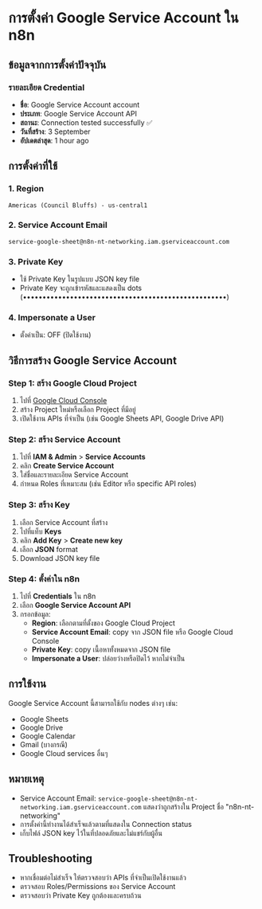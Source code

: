 # การตั้งค่า Google Service Account ใน n8n

## ข้อมูลจากการตั้งค่าปัจจุบัน

### รายละเอียด Credential
- **ชื่อ**: Google Service Account account
- **ประเภท**: Google Service Account API
- **สถานะ**: Connection tested successfully ✅
- **วันที่สร้าง**: 3 September
- **อัปเดตล่าสุด**: 1 hour ago

## การตั้งค่าที่ใช้

### 1. Region
```
Americas (Council Bluffs) - us-central1
```

### 2. Service Account Email
```
service-google-sheet@n8n-nt-networking.iam.gserviceaccount.com
```

### 3. Private Key
- ใช้ Private Key ในรูปแบบ JSON key file
- Private Key จะถูกเข้ารหัสและแสดงเป็น dots (••••••••••••••••••••••••••••••••••••••••••••••••••••)

### 4. Impersonate a User
- ตั้งค่าเป็น: OFF (ปิดใช้งาน)

## วิธีการสร้าง Google Service Account

### Step 1: สร้าง Google Cloud Project
1. ไปที่ [Google Cloud Console](https://console.cloud.google.com/)
2. สร้าง Project ใหม่หรือเลือก Project ที่มีอยู่
3. เปิดใช้งาน APIs ที่จำเป็น (เช่น Google Sheets API, Google Drive API)

### Step 2: สร้าง Service Account
1. ไปที่ **IAM & Admin** > **Service Accounts**
2. คลิก **Create Service Account**
3. ใส่ชื่อและรายละเอียด Service Account
4. กำหนด Roles ที่เหมาะสม (เช่น Editor หรือ specific API roles)

### Step 3: สร้าง Key
1. เลือก Service Account ที่สร้าง
2. ไปที่แท็บ **Keys**
3. คลิก **Add Key** > **Create new key**
4. เลือก **JSON** format
5. Download JSON key file

### Step 4: ตั้งค่าใน n8n
1. ไปที่ **Credentials** ใน n8n
2. เลือก **Google Service Account API**
3. กรอกข้อมูล:
   - **Region**: เลือกตามที่ตั้งของ Google Cloud Project
   - **Service Account Email**: copy จาก JSON file หรือ Google Cloud Console
   - **Private Key**: copy เนื้อหาทั้งหมดจาก JSON file
   - **Impersonate a User**: ปล่อยว่างหรือปิดไว้ หากไม่จำเป็น

## การใช้งาน

Google Service Account นี้สามารถใช้กับ nodes ต่างๆ เช่น:
- Google Sheets
- Google Drive  
- Google Calendar
- Gmail (บางกรณี)
- Google Cloud services อื่นๆ

## หมายเหตุ
- Service Account Email: `service-google-sheet@n8n-nt-networking.iam.gserviceaccount.com` 
  แสดงว่าถูกสร้างใน Project ชื่อ "n8n-nt-networking"
- การตั้งค่านี้ทำงานได้สำเร็จแล้วตามที่แสดงใน Connection status
- เก็บไฟล์ JSON key ไว้ในที่ปลอดภัยและไม่แชร์กับผู้อื่น

## Troubleshooting
- หากเชื่อมต่อไม่สำเร็จ ให้ตรวจสอบว่า APIs ที่จำเป็นเปิดใช้งานแล้ว
- ตรวจสอบ Roles/Permissions ของ Service Account
- ตรวจสอบว่า Private Key ถูกต้องและครบถ้วน

